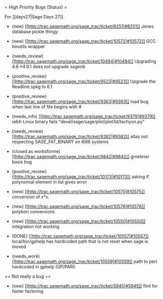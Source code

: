 = High Priority Bugs (Status) =

For [[days27|Sage Days 27]].

 * (new) [[http://trac.sagemath.org/sage_trac/ticket/8251|#8251]] Jones database pickle thingy

 * (new) [[http://trac.sagemath.org/sage_trac/ticket/10572|#10572]] GCC binutils wrapper

 * (needs_review) [[http://trac.sagemath.org/sage_trac/ticket/10494|#10494]] Upgrading 4.6->4.6.1 does not upgrade sagenb

 * (positive_review) [[http://trac.sagemath.org/sage_trac/ticket/9523|#9523]] Upgrade the Readline spkg to 6.1

 * (positive_review) [[http://trac.sagemath.org/sage_trac/ticket/9363|#9363]] load bug when last line of file begins with #

 * (needs_info) [[http://trac.sagemath.org/sage_trac/ticket/9379|#9379]] ia64-Linux binary fails "devel/sage/sage/plot/plot3d/tachyon.py"

 * (needs_review) [[http://trac.sagemath.org/sage_trac/ticket/9382|#9382]] atlas not respecting SAGE_FAT_BINARY on i686 systems

 * (closed as worksforme) [[http://trac.sagemath.org/sage_trac/ticket/9842|#9842]] groebner basis bug

 * (positive_review) [[http://trac.sagemath.org/sage_trac/ticket/10173|#10173]] asking if polynomial element in list gives error

 * (new) [[http://trac.sagemath.org/sage_trac/ticket/10575|#10575]] conversion of x*x.

 * (new) [[http://trac.sagemath.org/sage_trac/ticket/10576|#10576]] polybori conversions

 * (new) [[http://trac.sagemath.org/sage_trac/ticket/10550|#10550]] integration not working

 * (DONE) [[http://trac.sagemath.org/sage_trac/ticket/10557|#10557]] local/bin/gphelp has hardcoded path that is not reset when sage is moved

 * (needs_work) [[http://trac.sagemath.org/sage_trac/ticket/10559|#10559]] path to perl hardcoded in gphelp (GP/PARI)

== Not really a bug ==


 * (new) [[http://trac.sagemath.org/sage_trac/ticket/5945|#5945]] flint for faster factoring
